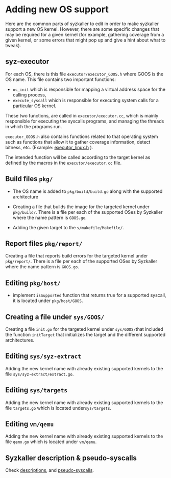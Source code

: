 # Adding new OS support

Here are the common parts of syzkaller to edit in order to make syzkaller support a new OS kernel. However, there are some specific changes that may be required for a given kernel (for example, gathering coverage from a given kernel, or some errors that might pop up and give a hint about what to tweak).

## syz-executor

For each OS, there is this file `executor/executor_GOOS.h` where GOOS is the OS name. This file contains two important functions:

- `os_init` which is responsible for mapping a virtual address space for the calling process,
- `execute_syscall` which is responsible for executing system calls for a particular OS kernel. 

These two functions, are called in `executor/executor.cc`, which is mainly responsible for executing the syscalls programs, and managing the threads in which the programs run.

`executor_GOOS.h` also contains functions related to that operating system such as functions that allow it to gather coverage information, detect bitness, etc. (Example: [executor_linux.h](/executor/executor_linux.h) ).

The intended function will be called according to the target kernel as defined by the macros in the `executor/executor.cc` file.

## Build files `pkg/`

- The OS name is added to `pkg/build/build.go` along with the supported architecture
- Creating a file that builds the image for the targeted kernel under `pkg/build/`. There is a file per each of the supported OSes by Syzkaller where the name pattern is `GOOS.go`.

- Adding the given target to the `s/makefile/Makefile/`.

## Report files `pkg/report/`

Creating a file that reports build errors  for the targeted kernel under `pkg/report/`. There is a file per each of the supported OSes by Syzkaller where the name pattern is `GOOS.go`.

## Editing `pkg/host/`

- implement `isSupported` function that returns true for a supported syscall, it is located under `pkg/host/GOOS`.

## Creating a file under `sys/GOOS/`

Creating a file `init.go` for the targeted kernel under `sys/GOOS/`that included the function `initTarget` that initializes the target and the different supported architectures.

## Editing `sys/syz-extract`

Adding the new kernel name with already existing supported kernels to the file `sys/syz-extract/extract.go`.

## Editing `sys/targets`

Adding the new kernel name with already existing supported kernels to the file `targets.go` which is located under`sys/targets`.

## Editing `vm/qemu`

Adding the new kernel name with already existing supported kernels to the file `qemo.go` which is located under `vm/qemu`.

## Syzkaller description & pseudo-syscalls

Check [descriptions](/docs/syscall_descriptions.md), and [pseudo-syscalls](/docs/pseudo_syscalls.md).
